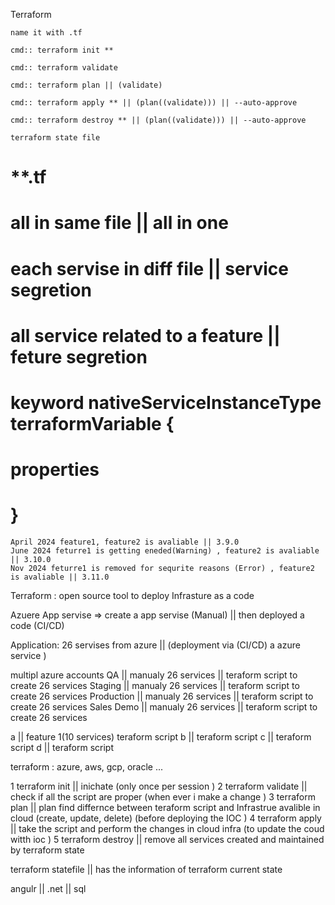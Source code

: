 Terraform 

    name it with .tf 

    cmd:: terraform init **

    cmd:: terraform validate 

    cmd:: terraform plan || (validate)

    cmd:: terraform apply ** || (plan((validate))) || --auto-approve

    cmd:: terraform destroy ** || (plan((validate))) || --auto-approve

    terraform state file 


# **.tf
# all in same file || all in one 
# each servise in diff file || service segretion 
# all service related to a feature  || feture segretion 

# keyword nativeServiceInstanceType terraformVariable {
#   properties
# }


    April 2024 feature1, feature2 is avaliable || 3.9.0
    June 2024 feturre1 is getting eneded(Warning) , feature2 is avaliable || 3.10.0
    Nov 2024 feturre1 is removed for sequrite reasons (Error) , feature2 is avaliable || 3.11.0





Terraform : open source tool to deploy Infrasture as a code 


Azuere App servise => create a app servise (Manual) || then deployed a code (CI/CD)

Application:
26 servises from azure || (deployment via (CI/CD) a azure service )


multipl azure accounts
    QA || manualy 26 services || teraform script to create 26 services 
    Staging || manualy 26 services || teraform script to create 26 services 
    Production || manualy 26 services || teraform script to create 26 services 
    Sales Demo || manualy 26 services || teraform script to create 26 services 


a || feature 1(10 services) teraform script
b || teraform script
c || teraform script
d || teraform script


terraform : azure, aws, gcp, oracle ... 



1 terraform init || inichate  (only once per session )
2 terraform validate || check if all the script are proper (when ever i make a change )
3 terraform plan || plan find differnce between teraform script and Infrastrue avalible in cloud (create, update, delete) (before deploying the IOC )
4 terraform apply || take the script and perform the changes in cloud infra (to update the coud witth ioc )
5 terraform destroy || remove all services created and maintained by terraform state 


terraform statefile || has the information of terraform current state 


angulr || .net || sql 












